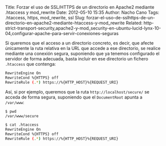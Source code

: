 Title: Forzar el uso de SSL/HTTPS de un directorio en Apache2 mediante .htaccess y mod_rewrite
Date: 2012-05-10 15:35
Author: Nacho Cano
Tags: .htaccess, https, mod_rewrite, ssl
Slug: forzar-el-uso-de-sslhttps-de-un-directorio-en-apache2-mediante-htaccess-y-mod_rewrite
Related: http-strict-transport-security,apache2-y-mod_security-en-ubuntu-lucid-lynx-10-04,configurar-apache-para-servir-conexiones-seguras

Si queremos que el acceso a un directorio concreto, es decir, que afecte
únicamente la ruta relativa en la URL que accede a ese directorio, se
realice mediante una conexión segura, suponiendo que ya tenemos
configurado el servidor de forma adecuada, basta incluir en ese
directorio un fichero `.htaccess` que contenga:

```bash
RewriteEngine On
RewriteCond %{HTTPS} off
RewriteRule (.*) https://%{HTTP_HOST}%{REQUEST_URI}
```

Así, si por ejemplo, queremos que la ruta `http://localhost/secure/` se
acceda de forma segura, suponiendo que el `DocumentRoot` apunta a
`/var/www`:

```bash
$ pwd
/var/www/secure
```

```bash
$ cat .htaccess
RewriteEngine On
RewriteCond %{HTTPS} off
RewriteRule (.*) https://%{HTTP_HOST}%{REQUEST_URI}
```
